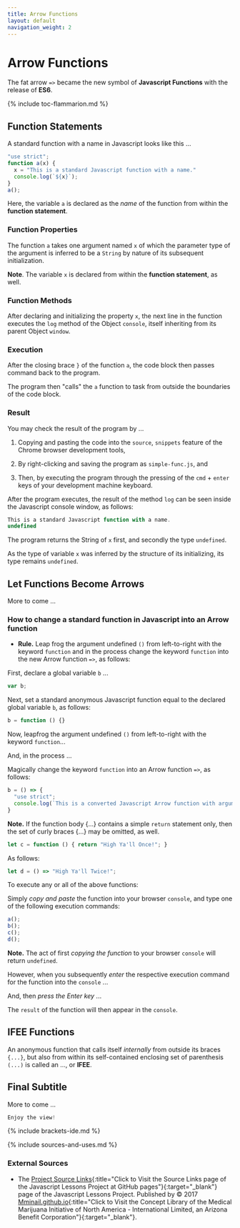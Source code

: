 ```yaml
---
title: Arrow Functions
layout: default
navigation_weight: 2
---
```

# Arrow Functions

The fat arrow `=>` became the new symbol of **Javascript Functions** with the release of **ES6**.

{% include toc-flammarion.md %}

## Function Statements

A standard function with a name in Javascript looks like this ...

```Javascript
"use strict";
function a(x) {
  x = "This is a standard Javascript function with a name."
  console.log(`${x}`);
}
a();
```

Here, the variable `a` is declared as the *name* of the function from within the **function statement**.

### Function Properties

The function `a` takes one argument named `x` of which the parameter type of the argument is inferred to be a `String` by nature of its subsequent initialization.

**Note**. The variable `x` is declared from within the **function statement**, as well.

### Function Methods

After declaring and initializing the property `x`, the next line in the function executes the `log` method of the Object `console`, itself inheriting from its parent Object `window`.

### Execution

After the closing brace `}` of the function `a`, the code block then passes command back to the program.

The program then "calls" the `a` function to task from outside the boundaries of the code block.

### Result

You may check the result of the program by ...

1. Copying and pasting the code into the `source`, `snippets` feature of the Chrome browser development tools,

1. By right-clicking and saving the program as `simple-func.js`, and

1. Then, by executing the program through the pressing of the `cmd` + `enter` keys of your development machine keyboard.

After the program executes, the result of the method `log` can be seen inside the Javascript console window, as follows:

```Javascript
This is a standard Javascript function with a name.
undefined
```

The program returns the String of `x` first, and secondly the type `undefined`.

As the type of variable `x` was inferred by the structure of its initializing, its type remains `undefined`.

## Let Functions Become Arrows

More to come ...

### How to change a standard function in Javascript into an Arrow function

- **Rule.** Leap frog the argument undefined `()` from left-to-right with the keyword `function` and in the process change the keyword `function` into the new Arrow function `=>`, as follows:

First, declare a global variable `b` ...

```Javascript
var b;
```

Next, set a standard anonymous Javascript function equal to the declared global variable `b`, as follows:

```Javascript
b = function () {}
```

Now, leapfrog the argument undefined `()` from left-to-right with the keyword `function`...

And, in the process ...

Magically change the keyword `function` into an Arrow function `=>`, as follows:

```Javascript
b = () => {
  "use strict";
  console.log(`This is a converted Javascript Arrow function with argument undefined.`);
}
```

**Note.** If the function body {...} contains a simple `return` statement only, then the set of curly braces {...} may be omitted, as well.

```Javascript
let c = function () { return "High Ya'll Once!"; }
```

As follows:

```Javascript
let d = () => "High Ya'll Twice!";
```

To execute any or all of the above functions:

Simply *copy and paste* the function into your browser `console`, and type one of the following execution commands:

```Javascript
a();
b();
c();
d();
```

**Note.** The act of first *copying the function* to your browser `console` will return `undefined`.

However, when you subsequently *enter* the respective execution command for the function into the `console` ...

And, then *press the Enter key* ...

The `result` of the function will then appear in the `console`.

## IFEE Functions

An anonymous function that calls itself *internally* from outside its braces `{...}`, but also from within its self-contained enclosing set of parenthesis `(...)` is called an ..., or **IFEE**.

## Final Subtitle

More to come ...

```Javascript
Enjoy the view!
```

{% include brackets-ide.md %}

{% include sources-and-uses.md %}

### External Sources

- The [Project Source Links](https://mminail.github.io/Javascrpt/Source-Javascrpt-Links.htm){:title="Click to Visit the Source Links page of the Javascript Lessons Project at GitHub pages"}{:target="_blank"} page of the Javascript Lessons Project. Published by © 2017 [Mminail.github.io](https://mminail.github.io/){:title="Click to Visit the Concept Library of the Medical Marijuana Initiative of North America - International Limited, an Arizona Benefit Corporation"}{:target="_blank"}.
